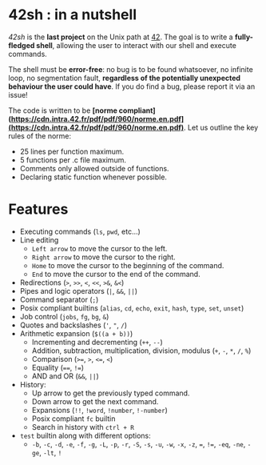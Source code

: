 # 42sh : in a nutshell

*42sh* is the **last project** on the Unix path at [42](https://www.42.fr/). The goal is to write a **fully-fledged shell**, allowing the user to interact with our shell and execute commands.

The shell must be **error-free**: no bug is to be found whatsoever, no infinite loop, no segmentation fault, **regardless of the potentially unexpected behaviour the user could have**. If you do find a bug, please report it via an issue!

The code is written to be **[norme compliant](https://cdn.intra.42.fr/pdf/pdf/960/norme.en.pdf](https://cdn.intra.42.fr/pdf/pdf/960/norme.en.pdf)**. Let us outline the key rules of the norme:
- 25 lines per function maximum.
- 5 functions per .c file maximum.
- Comments only allowed outside of functions.
- Declaring static function whenever possible.

# Features
- Executing commands (`ls`, `pwd`, etc...)
- Line editing
	- `Left arrow` to move the cursor to the left.
	- `Right arrow` to move the cursor to the right.
	- `Home`  to move the cursor to the beginning of the command.
	- `End`  to move the cursor to the end of the command.
- Redirections (`>`, `>>`, `<`, `<<`, `>&`, `&<`)
- Pipes and logic operators (`|`, `&&`, `||`)
- Command separator (`;`)
- Posix compliant builtins (`alias`, `cd`, `echo`, `exit`, `hash`, `type`, `set`, `unset`)
- Job control (`jobs`, `fg`,  `bg`,  `&`)
- Quotes and backslashes (`'`, `"`, `/`)
- Arithmetic expansion (`$((a + b))`)
	- Incrementing and decrementing (`++`, `--`)
	- Addition, subtraction, multiplication, division, modulus (`+`, `-`, `*`, `/`, `%`)
	- Comparison (`>=`, `>`, `<=`, `<`)
	- Equality (`==`, `!=`)
	- AND and OR (`&&`, `||`)
- History:
	- Up arrow to get the previously typed command.
	- Down arrow to get the next command.
	- Expansions (`!!`, `!word`, `!number`, `!-number`)
	- Posix compliant `fc` builtin
	- Search in history with `ctrl + R`
- `test` builtin along with different options:
	- `-b`, `-c`, `-d`, `-e`, `-f`, `-g`, `-L`, `-p`, `-r`, `-S`, `-s`, `-u`, `-w`, `-x`, `-z`, `=`, `!=`, `-eq`, `-ne`, `-ge`, `-lt`, `!`
